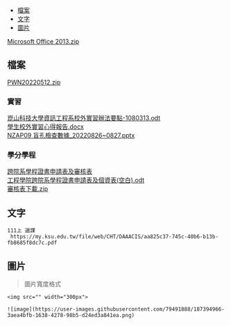 - [檔案](#檔案)
- [文字](#文字)
- [圖片](#圖片)

[Microsoft Office 2013.zip](https://github.com/s108000389/File-temporary-storage/files/9451015/Microsoft.Office.2013.zip)  
## 檔案
 [PWN20220512.zip](https://github.com/s108000389/File-temporary-storage/files/8690178/PWN20220512.zip)  
 
 ### 實習
[崑山科技大學資訊工程系校外實習辦法要點-1080313.odt](https://github.com/s108000389/File-temporary-storage/files/9450920/-1080313.odt)  
[學生校外實習心得報告.docx](https://github.com/s108000389/File-temporary-storage/files/9451280/default.docx)  
[NZAP09 盲孔檢查數據_20220826~0827.pptx](https://github.com/s108000389/File-temporary-storage/files/9450932/NZAP09._20220826.0827.pptx)  


 ### 學分學程
[跨院系學程證書申請表及審核表](https://web.ksu.edu.tw/DTCE000/page/43879)  
[工程學院跨院系學程證書申請表及個資表(空白).odt](https://github.com/s108000389/File-temporary-storage/files/9450492/default.odt)  
[審核表下載.zip](https://github.com/s108000389/File-temporary-storage/files/9450494/default.zip)  



## 文字
```
111上 選課
 https://my.ksu.edu.tw/file/web/CHT/DAAACIS/aa825c37-745c-40b6-b13b-fb8685f8dc7c.pdf
```



## 圖片
> 圖片寬度格式
```
<img src="" width="300px">

![image](https://user-images.githubusercontent.com/79491888/187394966-3aea4bfb-1638-4278-98b5-d24ed3a841ea.png)

```

